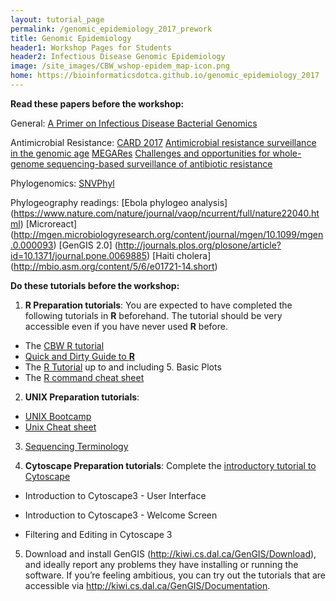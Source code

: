 ```yaml
---
layout: tutorial_page
permalink: /genomic_epidemiology_2017_prework
title: Genomic Epidemiology
header1: Workshop Pages for Students
header2: Infectious Disease Genomic Epidemiology
image: /site_images/CBW_wshop-epidem_map-icon.png
home: https://bioinformaticsdotca.github.io/genomic_epidemiology_2017
---
```


**Read these papers before the workshop:**

General:
[A Primer on Infectious Disease Bacterial Genomics](http://cmr.asm.org/content/29/4/881)

Antimicrobial Resistance:
[CARD 2017](https://www.ncbi.nlm.nih.gov/pubmed/27789705)
[Antimicrobial resistance surveillance in the genomic age](https://www.ncbi.nlm.nih.gov/pubmed/27875856)
[MEGARes](https://www.ncbi.nlm.nih.gov/pubmed/27899569)
[Challenges and opportunities for whole-genome sequencing-based surveillance of antibiotic resistance](https://www.ncbi.nlm.nih.gov/pubmed/28134443)

Phylogenomics:
[SNVPhyl](http://biorxiv.org/content/early/2016/12/09/092940)


Phylogeography readings:
[Ebola phylogeo analysis] (https://www.nature.com/nature/journal/vaop/ncurrent/full/nature22040.html)
[Microreact]
(http://mgen.microbiologyresearch.org/content/journal/mgen/10.1099/mgen.0.000093)
[GenGIS 2.0]
(http://journals.plos.org/plosone/article?id=10.1371/journal.pone.0069885)
[Haiti cholera]
(http://mbio.asm.org/content/5/6/e01721-14.short)

**Do these tutorials before the workshop:**

1) **R Preparation tutorials**: You are expected to have completed the following tutorials in **R** beforehand. The tutorial should be very accessible even if you have never used **R** before.

* The [CBW R tutorial](http://bioinformatics-ca.github.io/CBW_R_Tutorial/)
* [Quick and Dirty Guide to **R**](http://ww2.coastal.edu/kingw/statistics/R-tutorials/text/quick&dirty_R.txt)  
* The [R Tutorial](http://www.cyclismo.org/tutorial/R/) up to and including 5. Basic Plots
* The [R command cheat sheet](../../resources/R_Short-refcard.pdf)

2) **UNIX Preparation tutorials**:  

* [UNIX Bootcamp](http://rik.smith-unna.com/command_line_bootcamp/?id=9xnbkx6eaof)
* [Unix Cheat sheet](http://www.rain.org/~mkummel/unix.html) 

3) [Sequencing Terminology](http://www.ncbi.nlm.nih.gov/projects/genome/glossary.shtml)

4)  **Cytoscape Preparation tutorials**: Complete the [introductory tutorial to Cytoscape](http://opentutorials.cgl.ucsf.edu/index.php/Portal:Cytoscape3)

* Introduction to Cytoscape3 - User Interface

* Introduction to Cytoscape3 - Welcome Screen

* Filtering and Editing in Cytoscape 3

5) Download and install GenGIS (http://kiwi.cs.dal.ca/GenGIS/Download), and ideally report any problems they have installing or running the software. If you’re feeling ambitious, you can try out the tutorials that are accessible via http://kiwi.cs.dal.ca/GenGIS/Documentation. 
